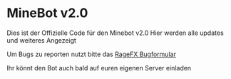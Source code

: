 # MineBot v2.0
Dies ist der Offizielle Code für den Minebot v2.0 Hier werden alle updates und weiteres Angezeigt

Um Bugs zu reporten nutzt bitte das [RageFX Bugformular](http://bugs.ragefx.de)

Ihr könnt den Bot auch bald auf euren eigenen Server einladen